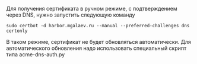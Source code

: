Для получения сертификата в ручном режиме, с подтверждением через DNS, нужно запустить следующую команду
```shell
sudo certbot -d harbor.mgalaev.ru --manual --preferred-challenges dns certonly
```
В таком режиме, сертификат не будет обновляться автоматически. Для автоматического обновления надо использовать специальный скрипт типа acme-dns-auth.py